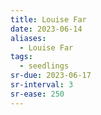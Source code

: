 ```yaml
---
title: Louise Far
date: 2023-06-14
aliases:
  - Louise Far
tags:
  - seedlings
sr-due: 2023-06-17
sr-interval: 3
sr-ease: 250
---
```

